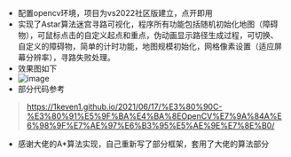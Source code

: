 - 配置opencv环境，项目为vs2022社区版建立，点开即用
- 实现了Astar算法迷宫寻路可视化，程序所有功能包括随机初始化地图（障碍物），可鼠标点击的自定义起点和重点，伪动画显示路径生成过程，可切换、自定义的障碍物，简单的计时功能，地图规模初始化，网格像素设置（适应屏幕分辨率），寻路失败处理。
- 效果图如下
- ![image](https://github.com/scolenchris/Astar_opencv/assets/128346155/acc6ae57-cbdb-48a8-b2f7-d3d20e0fba79)
- 部分代码参考
> https://1keven1.github.io/2021/06/17/%E3%80%90C-%E3%80%91%E5%9F%BA%E4%BA%8EOpenCV%E7%9A%84A%E6%98%9F%E7%AE%97%E6%B3%95%E5%AE%9E%E7%8E%B0/
- 感谢大佬的A*算法实现，自己重新写了部分框架，套用了大佬的算法部分
